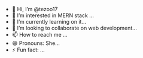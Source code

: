 - 👋 Hi, I’m @tezoo17
- 👀 I’m interested in MERN stack ...
- 🌱 I’m currently learning on it...
- 💞️ I’m looking to collaborate on web development...
- 📫 How to reach me ...
- 😄 Pronouns: She...
- ⚡ Fun fact:  ...

<!---
tezoo17/tezoo17 is a ✨ special ✨ repository because its `README.md` (this file) appears on your GitHub profile.
You can click the Preview link to take a look at your changes.
--->
